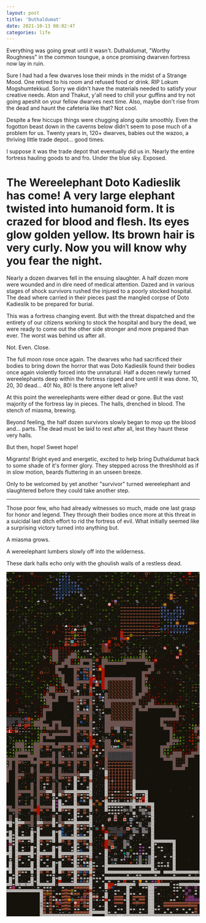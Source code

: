 ```yaml
---
layout: post
title: 'Duthaldumat'
date: 2021-10-13 08:02:47
categories: life
---
```


Everything was going great until it wasn't. Duthaldumat, "Worthy Roughness" in the common toungue, a once promising dwarven fortress now lay in ruin.

Sure I had had a few dwarves lose their minds in the midst of a Strange Mood. One retired to his room and refused food or drink. RIP Lokum Mogshumtekkud. Sorry we didn't have the materials needed to satisfy your creative needs. Aton and Thakut, y'all need to chill your guffins and try not going apeshit on your fellow dwarves next time. Also, maybe don't rise from the dead and haunt the cafeteria like that? Not cool.

Despite a few hiccups things were chugging along quite smoothly. Even the fogotton beast down in the caverns below didn't seem to pose much of a problem for us. Twenty years in, 120+ dwarves, babies out the wazoo, a thriving little trade depot... good times.

I suppose it was the trade depot that eventually did us in. Nearly the entire fortress hauling goods to and fro. Under the blue sky. Exposed.

<h1 class="duthaldumat">
The Wereelephant Doto Kadieslik has come! A very large elephant twisted into humanoid form. It is crazed for blood and flesh. Its eyes glow golden yellow. Its brown hair is very curly. Now you will know why you fear the night.
</h1>

Nearly a dozen dwarves fell in the ensuing slaughter. A half dozen more were wounded and in dire need of medical attention. Dazed and in various stages of shock survivors rushed the injured to a poorly stocked hospital. The dead where carried in their pieces past the mangled corpse of Doto Kadieslik to be prepared for burial.

This was a fortress changing event. But with the threat dispatched and the entirety of our citizens working to stock the hospital and bury the dead, we were ready to come out the other side stronger and more prepared than ever. The worst was behind us after all.

Not. Even. Close.

The full moon rose once again. The dwarves who had sacrificed their bodies to bring down the horror that was Doto Kadieslik found their bodies once again violently forced into the unnatural. Half a dozen newly turned wereelephants deep within the fortress ripped and tore until it was done. 10, 20, 30 dead... 40! No, 80! Is there anyone left alive?

At this point the wereelephants were either dead or gone. But the vast majority of the fortress lay in pieces. The halls, drenched in blood. The stench of miasma, brewing.

Beyond feeling, the half dozen survivors slowly began to mop up the blood and... parts. The dead must be laid to rest after all, lest they haunt these very halls.

But then, hope! Sweet hope!

Migrants! Bright eyed and energetic, excited to help bring Duthaldumat back to some shade of it's former glory. They stepped across the threshhold as if in slow motion, beards fluttering in an unseen breeze.

Only to be welcomed by yet another "survivor" turned wereelephant and slaughtered before they could take another step.

---

Those poor few, who had already witnesses so much, made one last grasp for honor and legend. They through their bodies once more at this threat in a suicidal last ditch effort to rid the fortress of evil. What initially seemed like a surprising victory turned into anything but.

A miasma grows.

A wereelephant lumbers slowly off into the wilderness.

These dark halls echo only with the ghoulish wails of a restless dead.

![ui relayout](../../images/duthaldumat.png)
